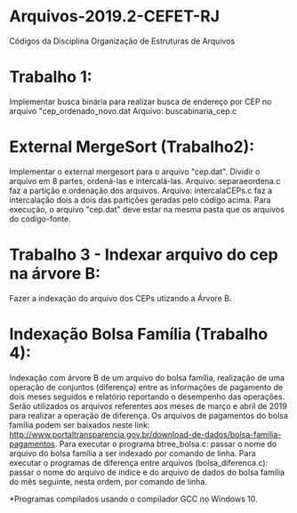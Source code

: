 # Arquivos-2019.2-CEFET-RJ
 Códigos da Disciplina Organização de Estruturas de Arquivos

# Trabalho 1:
Implementar busca binária para realizar busca de endereço por CEP no arquivo "cep_ordenado_novo.dat
Arquivo: buscabinaria_cep.c

# External MergeSort (Trabalho2):
Implementar o external mergesort para o arquivo "cep.dat". Dividir o arquivo em 8 partes, ordená-las e intercalá-las.
Arquivo: separaeordena.c faz a partição e ordenação dos arquivos.
Arquivo: intercalaCEPs.c faz a intercalação dois a dois das partições geradas pelo código acima.
Para execução, o arquivo "cep.dat" deve estar na mesma pasta que os arquivos do código-fonte.

# Trabalho 3 - Indexar arquivo do cep na árvore B:
Fazer a indexação do arquivo dos CEPs utizando a Árvore B.

# Indexação Bolsa Família (Trabalho 4):
Indexação com árvore B de um arquivo do bolsa família, realização de uma operação de conjuntos (diferença) entre as informações de pagamento de dois meses seguidos e relatório reportando o desempenho das operações. Serão utilizados os arquivos referentes aos meses de março e abril de 2019 para realizar a operação de diferença. 
Os arquivos de pagamentos do bolsa família podem ser baixados neste link: http://www.portaltransparencia.gov.br/download-de-dados/bolsa-familia-pagamentos.
Para executar o programa btree_bolsa.c: passar o nome do arquivo do bolsa família a ser indexado por comando de linha.
Para executar o programas de diferença entre arquivos (bolsa_diferenca.c): passar o nome do arquivo de índice e do arquivo de dados do bolsa família do mês seguinte, nesta ordem, por comando de linha. 


*Programas compilados usando o compilador GCC no Windows 10.
